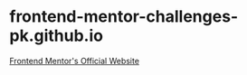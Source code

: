 # frontend-mentor-challenges-pk.github.io

<a href="https://www.frontendmentor.io/">Frontend Mentor's Official Website</a>